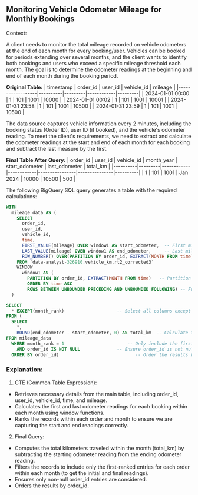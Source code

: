 ## Monitoring Vehicle Odometer Mileage for Monthly Bookings

Context:

A client needs to monitor the total mileage recorded on vehicle odometers at the end of each month for every booking/user. Vehicles can be booked for periods extending over several months, and the client wants to identify both bookings and users who exceed a specific mileage threshold each month. The goal is to determine the odometer readings at the beginning and end of each month during the booking period.

**Original Table:**
| timestamp        | order_id | user_id | vehicle_id | mileage |
|------------------|----------|---------|------------|---------|
| 2024-01-01 00:00 | 1        | 101     | 1001       | 10000   |
| 2024-01-01 00:02 | 1        | 101     | 1001       | 10001   |
| 2024-01-31 23:58 | 1        | 101     | 1001       | 10500   |
| 2024-01-31 23:59 | 1        | 101     | 1001       | 10500   |


The data source captures vehicle information every 2 minutes, including the booking status (Order ID), user ID (if booked), and the vehicle's odometer reading. To meet the client's requirements, we need to extract and calculate the odometer readings at the start and end of each month for each booking and subtract the last measure by the first.

**Final Table After Query:**
| order_id | user_id | vehicle_id | month_year | start_odometer | last_odometer | total_km |
|----------|---------|------------|------------|----------------|---------------|----------|
| 1        | 101     | 1001       | Jan 2024   | 10000          | 10500         | 500      |

The following BigQuery SQL query generates a table with the required calculations:

```sql
WITH 
  mileage_data AS (
    SELECT    
      order_id,                      
      user_id,                         
      vehicle_id,                     
      time,                            
      FIRST_VALUE(mileage) OVER window1 AS start_odometer,  -- First mileage reading in the window
      LAST_VALUE(mileage) OVER window1 AS end_odometer,     -- Last mileage reading in the window
      ROW_NUMBER() OVER(PARTITION BY order_id, EXTRACT(MONTH FROM time) ORDER BY time ASC) AS month_rank    -- Rank based on order_id and month
    FROM `data-analyst-326910.vehicle_km.rt2_corrected3` 
    WINDOW
      window1 AS (
        PARTITION BY order_id, EXTRACT(MONTH FROM time)   -- Partition data by order_id and month
        ORDER BY time ASC 
        ROWS BETWEEN UNBOUNDED PRECEDING AND UNBOUNDED FOLLOWING) -- Full range of rows in partition
  )

SELECT
  * EXCEPT(month_rank)                    -- Select all columns except the rank
FROM (
  SELECT
    *,
    ROUND(end_odometer - start_odometer, 0) AS total_km  -- Calculate total kilometers
FROM mileage_data
  WHERE month_rank = 1                        -- Only include the first record of each month
    AND order_id IS NOT NULL              -- Ensure order_id is not null
  ORDER BY order_id)                             -- Order the results by order_id


```

### Explanation:

1. CTE (Common Table Expression):

* Retrieves necessary details from the main table, including order\_id, user\_id, vehicle\_id, time, and mileage.  
* Calculates the first and last odometer readings for each booking within each month using window functions.  
* Ranks the records within each order and month to ensure we are capturing the start and end readings correctly.


2. Final Query:

* Computes the total kilometers traveled within the month (total\_km) by subtracting the starting odometer reading from the ending odometer reading.  
* Filters the records to include only the first-ranked entries for each order within each month (to get the initial and final readings).  
* Ensures only non-null order\_id entries are considered.  
* Orders the results by order\_id.


